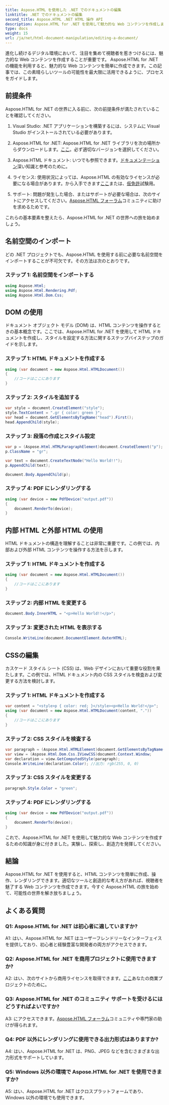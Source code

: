 ```yaml
---
title: Aspose.HTML を使用した .NET でのドキュメントの編集
linktitle: .NET でのドキュメントの編集
second_title: Aspose.HTML .NET HTML 操作 API
description: Aspose.HTML for .NET を使用して魅力的な Web コンテンツを作成します。 HTML、CSS などを操作する方法を学びます。
type: docs
weight: 15
url: /ja/net/html-document-manipulation/editing-a-document/
---
```


進化し続けるデジタル環境において、注目を集めて視聴者を惹きつけるには、魅力的な Web コンテンツを作成することが重要です。 Aspose.HTML for .NET の機能を利用すると、魅力的な Web コンテンツを簡単に作成できます。この記事では、この素晴らしいツールの可能性を最大限に活用できるように、プロセスをガイドします。

## 前提条件

Aspose.HTML for .NET の世界に入る前に、次の前提条件が満たされていることを確認してください。

1. Visual Studio: .NET アプリケーションを構築するには、システムに Visual Studio がインストールされている必要があります。

2. Aspose.HTML for .NET: Aspose.HTML for .NET ライブラリを次の場所からダウンロードします。[ここ](https://releases.aspose.com/html/net/)。必ず適切なバージョンを選択してください。

3.  Aspose.HTML ドキュメント: いつでも参照できます。[ドキュメンテーション](https://reference.aspose.com/html/net/)深い知識と参考のために。

4. ライセンス: 使用状況によっては、Aspose.HTML の有効なライセンスが必要になる場合があります。から入手できます[ここ](https://purchase.aspose.com/buy)または、[仮免許](https://purchase.aspose.com/temporary-license/)試験用。

5. サポート: 問題が発生した場合、またはサポートが必要な場合は、次のサイトにアクセスしてください。[Aspose.HTML フォーラム](https://forum.aspose.com/)コミュニティに助けを求めるためです。

これらの基本要素を整えたら、Aspose.HTML for .NET の世界への旅を始めましょう。

## 名前空間のインポート

どの .NET プロジェクトでも、Aspose.HTML を使用する前に必要な名前空間をインポートすることが不可欠です。その方法は次のとおりです。

### ステップ 1: 名前空間をインポートする

```csharp
using Aspose.Html;
using Aspose.Html.Rendering.Pdf;
using Aspose.Html.Dom.Css;
```

## DOM の使用

ドキュメント オブジェクト モデル (DOM) は、HTML コンテンツを操作するときの基本概念です。ここでは、Aspose.HTML for .NET を使用して HTML ドキュメントを作成し、スタイルを設定する方法に関するステップバイステップのガイドを示します。

### ステップ 1: HTML ドキュメントを作成する

```csharp
using (var document = new Aspose.Html.HTMLDocument())
{
    //コードはここにあります
}
```

### ステップ 2: スタイルを追加する

```csharp
var style = document.CreateElement("style");
style.TextContent = ".gr { color: green }";
var head = document.GetElementsByTagName("head").First();
head.AppendChild(style);
```

### ステップ 3: 段落の作成とスタイル設定

```csharp
var p = (Aspose.Html.HTMLParagraphElement)document.CreateElement("p");
p.ClassName = "gr";

var text = document.CreateTextNode("Hello World!!");
p.AppendChild(text);

document.Body.AppendChild(p);
```

### ステップ 4: PDF にレンダリングする

```csharp
using (var device = new PdfDevice("output.pdf"))
{
    document.RenderTo(device);
}
```

## 内部 HTML と外部 HTML の使用

HTML ドキュメントの構造を理解することは非常に重要です。この例では、内部および外部 HTML コンテンツを操作する方法を示します。

### ステップ 1: HTML ドキュメントを作成する

```csharp
using (var document = new Aspose.Html.HTMLDocument())
{
    //コードはここにあります
}
```

### ステップ 2: 内部 HTML を変更する

```csharp
document.Body.InnerHTML = "<p>Hello World!!</p>";
```

### ステップ 3: 変更された HTML を表示する

```csharp
Console.WriteLine(document.DocumentElement.OuterHTML);
```

## CSSの編集

カスケード スタイル シート (CSS) は、Web デザインにおいて重要な役割を果たします。この例では、HTML ドキュメント内の CSS スタイルを検査および変更する方法を検討します。

### ステップ 1: HTML ドキュメントを作成する

```csharp
var content = "<style>p { color: red; }</style><p>Hello World!</p>";
using (var document = new Aspose.Html.HTMLDocument(content, "."))
{
    //コードはここにあります
}
```

### ステップ 2: CSS スタイルを検査する

```csharp
var paragraph = (Aspose.Html.HTMLElement)document.GetElementsByTagName("p").First();
var view = (Aspose.Html.Dom.Css.IViewCSS)document.Context.Window;
var declaration = view.GetComputedStyle(paragraph);
Console.WriteLine(declaration.Color); //出力: rgb(255, 0, 0)
```

### ステップ 3: CSS スタイルを変更する

```csharp
paragraph.Style.Color = "green";
```

### ステップ 4: PDF にレンダリングする

```csharp
using (var device = new PdfDevice("output.pdf"))
{
    document.RenderTo(device);
}
```

これで、Aspose.HTML for .NET を使用して魅力的な Web コンテンツを作成するための知識が身に付きました。実験し、探索し、創造力を発揮してください。

## 結論

Aspose.HTML for .NET を使用すると、HTML コンテンツを簡単に作成、操作、レンダリングできます。適切なツールと創造的な考え方があれば、視聴者を魅了する Web コンテンツを作成できます。今すぐ Aspose.HTML の旅を始めて、可能性の世界を解き放ちましょう。

## よくある質問

### Q1: Aspose.HTML for .NET は初心者に適していますか?

A1: はい、Aspose.HTML for .NET はユーザーフレンドリーなインターフェイスを提供しており、初心者と経験豊富な開発者の両方がアクセスできます。

### Q2: Aspose.HTML for .NET を商用プロジェクトに使用できますか?

 A2: はい、次のサイトから商用ライセンスを取得できます。[ここ](https://purchase.aspose.com/buy)あなたの商業プロジェクトのために。

### Q3: Aspose.HTML for .NET のコミュニティ サポートを受けるにはどうすればよいですか?

 A3: にアクセスできます。[Aspose.HTML フォーラム](https://forum.aspose.com/)コミュニティや専門家の助けが得られます。

### Q4: PDF 以外にレンダリングに使用できる出力形式はありますか?

A4: はい、Aspose.HTML for .NET は、PNG、JPEG などを含むさまざまな出力形式をサポートしています。

### Q5: Windows 以外の環境で Aspose.HTML for .NET を使用できますか?

A5: はい、Aspose.HTML for .NET はクロスプラットフォームであり、Windows 以外の環境でも使用できます。